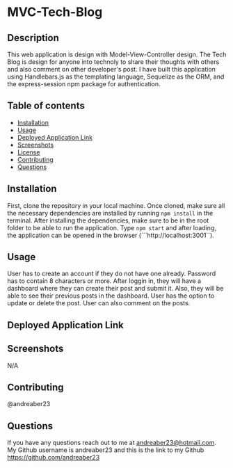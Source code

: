# MVC-Tech-Blog

## Description
This web application is design with Model-View-Controller design. The Tech Blog is design for anyone into technoly to share their thoughts with others and also comment on other developer's post. I have built this application using Handlebars.js as the templating language, Sequelize as the ORM, and the express-session npm package for authentication.

## Table of contents
- [Installation](#installation)
- [Usage](#usage)
- [Deployed Application Link](#deployed-application-link)
- [Screenshots](#screenshots)
- [License](#license)
- [Contributing](#contributing)
- [Questions](#questions)

## Installation
First, clone the repository in your local machine. Once cloned, make sure all the necessary dependencies are installed by running ```npm install``` in the terminal. After installing the dependencies, make sure to be in the root folder to be able to run the application. Type ```npm start``` and after loading, the application can be opened in the browser (```http://localhost:3001``).

## Usage
User has to create an account if they do not have one already. Password has to contain 8 characters or more. After loggin in, they will have a dashboard where they can create their post and submit it. Also, they will be able to see their previous posts in the dashboard. User has the option to update or delete the post. User can also comment on the posts.

## Deployed Application Link



## Screenshots


N/A

## Contributing
@andreaber23

## Questions
If you have any questions reach out to me at andreaber23@hotmail.com.
My Github username is andreaber23 and this is the link to my Github https://github.com/andreaber23
